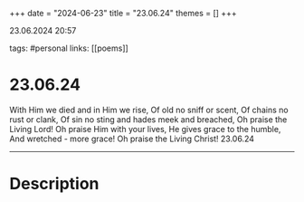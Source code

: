 +++
date = "2024-06-23"
title = "23.06.24"
themes = []
+++

23.06.2024 20:57

tags: #personal
links: [[poems]]

# 23.06.24

With Him we died and in Him we rise,
Of old no sniff or scent,
Of chains no rust or clank,
Of sin no sting and hades meek and breached,
Oh praise the Living Lord!
Oh praise Him with your lives,
He gives grace to the humble,
And wretched - more grace!
Oh praise the Living Christ!
23.06.24

---

# Description

